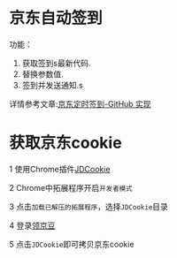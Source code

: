 # 京东自动签到
功能：
1. 获取签到s最新代码.
2. 替换参数值.
3. 签到并发送通知.s

详情参考文章:[京东定时签到-GitHub 实现](https://ruicky.me/2020/06/05/jd-sign/) 

# 获取京东cookie

1 使用Chrome插件[JDCookie](https://hannah.lanzous.com/ikNfYl5jxkd)

2 Chrome中拓展程序开启`开发者模式`

3 点击`加载已解压的拓展程序`，选择`JDCookie`目录

4 登录[领京豆](https://bean.m.jd.com/)

5 点击`JDCookie`即可拷贝京东cookie
